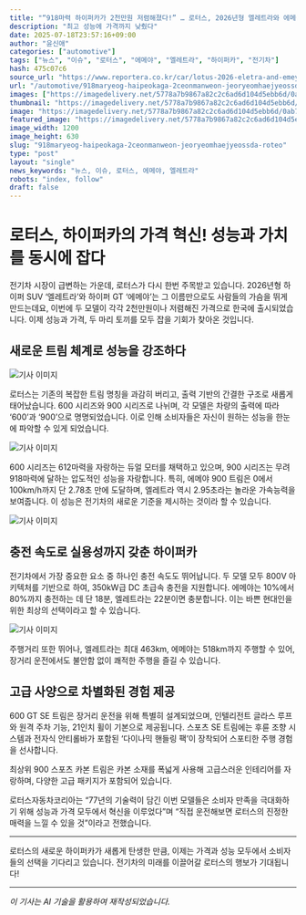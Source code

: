```yaml
---
title: "“918마력 하이퍼카가 2천만원 저렴해졌다!” … 로터스, 2026년형 엘레트라와 에메야 출시, 전기차 초급속 충전 속도 공개"
description: "최고 성능에 가격까지 낮췄다"
date: 2025-07-18T23:57:16+09:00
author: "윤신애"
categories: ["automotive"]
tags: ["뉴스", "이슈", "로터스", "에메야", "엘레트라", "하이퍼카", "전기차"]
hash: 475c07c6
source_url: "https://www.reportera.co.kr/car/lotus-2026-eletra-and-emeya/"
url: "/automotive/918maryeog-haipeokaga-2ceonmanweon-jeoryeomhaejyeossda-roteo/"
images: ["https://imagedelivery.net/5778a7b9867a82c2c6ad6d104d5ebb6d/0ab76e19-7775-4ca9-7638-f2ca4b2ff100/public"]
thumbnail: "https://imagedelivery.net/5778a7b9867a82c2c6ad6d104d5ebb6d/0ab76e19-7775-4ca9-7638-f2ca4b2ff100/public"
image: "https://imagedelivery.net/5778a7b9867a82c2c6ad6d104d5ebb6d/0ab76e19-7775-4ca9-7638-f2ca4b2ff100/public"
featured_image: "https://imagedelivery.net/5778a7b9867a82c2c6ad6d104d5ebb6d/0ab76e19-7775-4ca9-7638-f2ca4b2ff100/public"
image_width: 1200
image_height: 630
slug: "918maryeog-haipeokaga-2ceonmanweon-jeoryeomhaejyeossda-roteo"
type: "post"
layout: "single"
news_keywords: "뉴스, 이슈, 로터스, 에메야, 엘레트라"
robots: "index, follow"
draft: false
---
```


# 로터스, 하이퍼카의 가격 혁신! 성능과 가치를 동시에 잡다

전기차 시장이 급변하는 가운데, 로터스가 다시 한번 주목받고 있습니다. 2026년형 하이퍼 SUV ‘엘레트라’와 하이퍼 GT ‘에메야’는 그 이름만으로도 사람들의 가슴을 뛰게 만드는데요, 이번에 두 모델이 각각 2천만원이나 저렴해진 가격으로 한국에 출시되었습니다. 이제 성능과 가격, 두 마리 토끼를 모두 잡을 기회가 찾아온 것입니다.

## 새로운 트림 체계로 성능을 강조하다


![기사 이미지](https://imagedelivery.net/5778a7b9867a82c2c6ad6d104d5ebb6d/035346ce-cc63-42cd-47dd-faaa02e24f00/public)


로터스는 기존의 복잡한 트림 명칭을 과감히 버리고, 출력 기반의 간결한 구조로 새롭게 태어났습니다. 600 시리즈와 900 시리즈로 나뉘며, 각 모델은 차량의 출력에 따라 ‘600’과 ‘900’으로 명명되었습니다. 이로 인해 소비자들은 자신이 원하는 성능을 한눈에 파악할 수 있게 되었습니다. 


![기사 이미지](https://imagedelivery.net/5778a7b9867a82c2c6ad6d104d5ebb6d/6575002e-8e9f-4d52-0d6a-b81c91e41600/public)


600 시리즈는 612마력을 자랑하는 듀얼 모터를 채택하고 있으며, 900 시리즈는 무려 918마력에 달하는 압도적인 성능을 자랑합니다. 특히, 에메야 900 트림은 0에서 100km/h까지 단 2.78초 만에 도달하며, 엘레트라 역시 2.95초라는 놀라운 가속능력을 보여줍니다. 이 성능은 전기차의 새로운 기준을 제시하는 것이라 할 수 있습니다.


![기사 이미지](https://imagedelivery.net/5778a7b9867a82c2c6ad6d104d5ebb6d/0ab76e19-7775-4ca9-7638-f2ca4b2ff100/public)


## 충전 속도로 실용성까지 갖춘 하이퍼카

전기차에서 가장 중요한 요소 중 하나인 충전 속도도 뛰어납니다. 두 모델 모두 800V 아키텍처를 기반으로 하여, 350kW급 DC 초급속 충전을 지원합니다. 에메야는 10%에서 80%까지 충전하는 데 단 18분, 엘레트라는 22분이면 충분합니다. 이는 바쁜 현대인을 위한 최상의 선택이라고 할 수 있습니다.


![기사 이미지](https://imagedelivery.net/5778a7b9867a82c2c6ad6d104d5ebb6d/ee949e3b-1790-467a-7a14-86774d0a2700/public)


주행거리 또한 뛰어나, 엘레트라는 최대 463km, 에메야는 518km까지 주행할 수 있어, 장거리 운전에서도 불안함 없이 쾌적한 주행을 즐길 수 있습니다.

## 고급 사양으로 차별화된 경험 제공

600 GT SE 트림은 장거리 운전을 위해 특별히 설계되었으며, 인텔리전트 글라스 루프와 원격 주차 기능, 21인치 휠이 기본으로 제공됩니다. 스포츠 SE 트림에는 후륜 조향 시스템과 전자식 안티롤바가 포함된 ‘다이나믹 핸들링 팩’이 장착되어 스포티한 주행 경험을 선사합니다. 

최상위 900 스포츠 카본 트림은 카본 소재를 폭넓게 사용해 고급스러운 인테리어를 자랑하며, 다양한 고급 패키지가 포함되어 있습니다. 

로터스자동차코리아는 “77년의 기술력이 담긴 이번 모델들은 소비자 만족을 극대화하기 위해 성능과 가격 모두에서 혁신을 이루었다”며 “직접 운전해보면 로터스의 진정한 매력을 느낄 수 있을 것”이라고 전했습니다.

---

로터스의 새로운 하이퍼카가 새롭게 탄생한 만큼, 이제는 가격과 성능 모두에서 소비자들의 선택을 기다리고 있습니다. 전기차의 미래를 이끌어갈 로터스의 행보가 기대됩니다!

---
*이 기사는 AI 기술을 활용하여 재작성되었습니다.*
